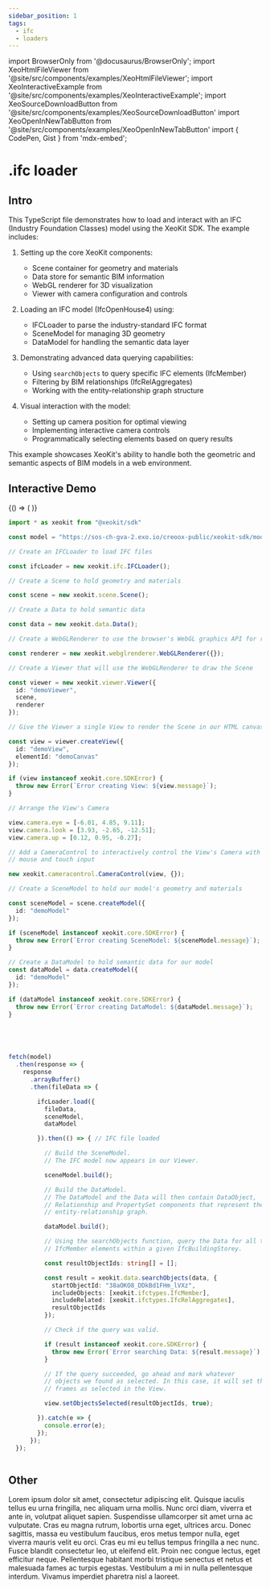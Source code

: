 ```yaml
---
sidebar_position: 1
tags:
  - ifc
  - loaders
---
```


import BrowserOnly from '@docusaurus/BrowserOnly';
import XeoHtmlFileViewer from '@site/src/components/examples/XeoHtmlFileViewer';
import XeoInteractiveExample from '@site/src/components/examples/XeoInteractiveExample';
import XeoSourceDownloadButton from '@site/src/components/examples/XeoSourceDownloadButton'
import XeoOpenInNewTabButton from '@site/src/components/examples/XeoOpenInNewTabButton'
import { CodePen, Gist } from 'mdx-embed';

# .ifc loader

## Intro

This TypeScript file demonstrates how to load and interact with an IFC (Industry Foundation Classes) model using the XeoKit SDK. The example includes:

1. Setting up the core XeoKit components:
   - Scene container for geometry and materials
   - Data store for semantic BIM information
   - WebGL renderer for 3D visualization
   - Viewer with camera configuration and controls

2. Loading an IFC model (IfcOpenHouse4) using:
   - IFCLoader to parse the industry-standard IFC format
   - SceneModel for managing 3D geometry
   - DataModel for handling the semantic data layer

3. Demonstrating advanced data querying capabilities:
   - Using `searchObjects` to query specific IFC elements (IfcMember)
   - Filtering by BIM relationships (IfcRelAggregates)
   - Working with the entity-relationship graph structure

4. Visual interaction with the model:
   - Setting up camera position for optimal viewing
   - Implementing interactive camera controls
   - Programmatically selecting elements based on query results

This example showcases XeoKit's ability to handle both the geometric and semantic aspects of BIM models in a web environment.


## Interactive Demo


<CodePen codePenId="KwwwrRN" />

<XeoOpenInNewTabButton filePath="/home/dabomian/Dev/creoox/xeokit-docs/content-generators/sdk/inputs/loaders/ifc/main.ts" />

<BrowserOnly>
{() => (
 <XeoInteractiveExample filePath="/home/dabomian/Dev/creoox/xeokit-docs/content-generators/sdk/inputs/loaders/ifc/main.ts" />
)}
</BrowserOnly>

<XeoSourceDownloadButton filePath="/home/dabomian/Dev/creoox/xeokit-docs/content-generators/sdk/inputs/loaders/ifc/main.ts" />

```ts
import * as xeokit from "@xeokit/sdk"

const model = "https://sos-ch-gva-2.exo.io/creoox-public/xeokit-sdk/models/IfcOpenHouse4/ifc/model.ifc"

// Create an IFCLoader to load IFC files

const ifcLoader = new xeokit.ifc.IFCLoader();

// Create a Scene to hold geometry and materials

const scene = new xeokit.scene.Scene();

// Create a Data to hold semantic data

const data = new xeokit.data.Data();

// Create a WebGLRenderer to use the browser's WebGL graphics API for rendering

const renderer = new xeokit.webglrenderer.WebGLRenderer({});

// Create a Viewer that will use the WebGLRenderer to draw the Scene

const viewer = new xeokit.viewer.Viewer({
  id: "demoViewer",
  scene,
  renderer
});

// Give the Viewer a single View to render the Scene in our HTML canvas element

const view = viewer.createView({
  id: "demoView",
  elementId: "demoCanvas"
});

if (view instanceof xeokit.core.SDKError) {
  throw new Error(`Error creating View: ${view.message}`);
}

// Arrange the View's Camera

view.camera.eye = [-6.01, 4.85, 9.11];
view.camera.look = [3.93, -2.65, -12.51];
view.camera.up = [0.12, 0.95, -0.27];

// Add a CameraControl to interactively control the View's Camera with keyboard,
// mouse and touch input

new xeokit.cameracontrol.CameraControl(view, {});

// Create a SceneModel to hold our model's geometry and materials

const sceneModel = scene.createModel({
  id: "demoModel"
});

if (sceneModel instanceof xeokit.core.SDKError) {
  throw new Error(`Error creating SceneModel: ${sceneModel.message}`);
}

// Create a DataModel to hold semantic data for our model
const dataModel = data.createModel({
  id: "demoModel"
});

if (dataModel instanceof xeokit.core.SDKError) {
  throw new Error(`Error creating DataModel: ${dataModel.message}`);
}





fetch(model)
  .then(response => {
    response
      .arrayBuffer()
      .then(fileData => {

        ifcLoader.load({
          fileData,
          sceneModel,
          dataModel

        }).then(() => { // IFC file loaded

          // Build the SceneModel.
          // The IFC model now appears in our Viewer.

          sceneModel.build();

          // Build the DataModel.
          // The DataModel and the Data will then contain DataObject,
          // Relationship and PropertySet components that represent the IFC data as an
          // entity-relationship graph.

          dataModel.build();

          // Using the searchObjects function, query the Data for all the
          // IfcMember elements within a given IfcBuildingStorey.

          const resultObjectIds: string[] = [];

          const result = xeokit.data.searchObjects(data, {
            startObjectId: "38aOKO8_DDkBd1FHm_lVXz",
            includeObjects: [xeokit.ifctypes.IfcMember],
            includeRelated: [xeokit.ifctypes.IfcRelAggregates],
            resultObjectIds
          });

          // Check if the query was valid.

          if (result instanceof xeokit.core.SDKError) {
            throw new Error(`Error searching Data: ${result.message}`);
          }

          // If the query succeeded, go ahead and mark whatever
          // objects we found as selected. In this case, it will set the window
          // frames as selected in the View.

          view.setObjectsSelected(resultObjectIds, true);

        }).catch(e => {
          console.error(e);
        });
      });
  });



```


## Other

Lorem ipsum dolor sit amet, consectetur adipiscing elit. Quisque iaculis tellus eu urna fringilla, nec aliquam urna mollis. Nunc orci diam, viverra et ante in, volutpat aliquet sapien. Suspendisse ullamcorper sit amet urna ac vulputate. Cras eu magna rutrum, lobortis urna eget, ultrices arcu. Donec sagittis, massa eu vestibulum faucibus, eros metus tempor nulla, eget viverra mauris velit eu orci. Cras eu mi eu tellus tempus fringilla a nec nunc. Fusce blandit consectetur leo, ut eleifend elit. Proin nec congue lectus, eget efficitur neque. Pellentesque habitant morbi tristique senectus et netus et malesuada fames ac turpis egestas. Vestibulum a mi in nulla pellentesque interdum. Vivamus imperdiet pharetra nisl a laoreet.
